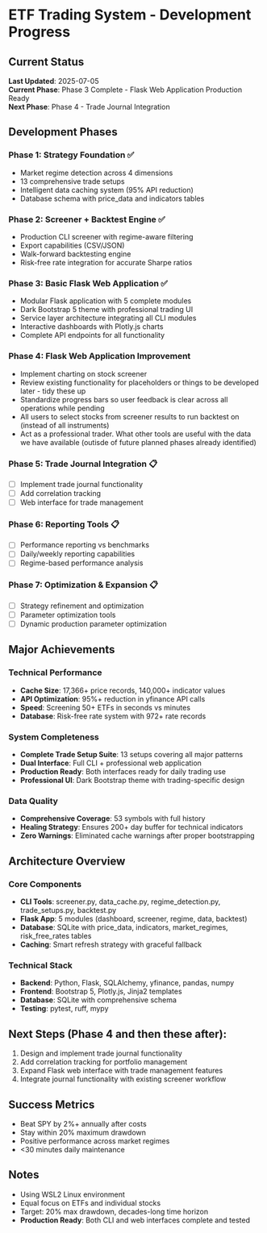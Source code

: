 # ETF Trading System - Development Progress

## Current Status
**Last Updated**: 2025-07-05  
**Current Phase**: Phase 3 Complete - Flask Web Application Production Ready  
**Next Phase**: Phase 4 - Trade Journal Integration

## Development Phases

### Phase 1: Strategy Foundation ✅
- Market regime detection across 4 dimensions
- 13 comprehensive trade setups
- Intelligent data caching system (95% API reduction)
- Database schema with price_data and indicators tables

### Phase 2: Screener + Backtest Engine ✅
- Production CLI screener with regime-aware filtering
- Export capabilities (CSV/JSON)
- Walk-forward backtesting engine
- Risk-free rate integration for accurate Sharpe ratios

### Phase 3: Basic Flask Web Application ✅
- Modular Flask application with 5 complete modules
- Dark Bootstrap 5 theme with professional trading UI
- Service layer architecture integrating all CLI modules
- Interactive dashboards with Plotly.js charts
- Complete API endpoints for all functionality

### Phase 4: Flask Web Application Improvement
- Implement charting on stock screener
- Review existing functionality for placeholders or things to be developed later - tidy these up
- Standardize progress bars so user feedback is clear across all operations while pending
- All users to select stocks from screener results to run backtest on (instead of all instruments)
- Act as a professional trader. What other tools are useful with the data we have available (outisde of future planned phases already identified)

### Phase 5: Trade Journal Integration 📋
- [ ] Implement trade journal functionality
- [ ] Add correlation tracking
- [ ] Web interface for trade management

### Phase 6: Reporting Tools 📋
- [ ] Performance reporting vs benchmarks
- [ ] Daily/weekly reporting capabilities
- [ ] Regime-based performance analysis

### Phase 7: Optimization & Expansion 📋
- [ ] Strategy refinement and optimization
- [ ] Parameter optimization tools
- [ ] Dynamic production parameter optimization

## Major Achievements

### Technical Performance
- **Cache Size**: 17,366+ price records, 140,000+ indicator values
- **API Optimization**: 95%+ reduction in yfinance API calls
- **Speed**: Screening 50+ ETFs in seconds vs minutes
- **Database**: Risk-free rate system with 972+ rate records

### System Completeness
- **Complete Trade Setup Suite**: 13 setups covering all major patterns
- **Dual Interface**: Full CLI + professional web application
- **Production Ready**: Both interfaces ready for daily trading use
- **Professional UI**: Dark Bootstrap theme with trading-specific design

### Data Quality
- **Comprehensive Coverage**: 53 symbols with full history
- **Healing Strategy**: Ensures 200+ day buffer for technical indicators
- **Zero Warnings**: Eliminated cache warnings after proper bootstrapping

## Architecture Overview

### Core Components
- **CLI Tools**: screener.py, data_cache.py, regime_detection.py, trade_setups.py, backtest.py
- **Flask App**: 5 modules (dashboard, screener, regime, data, backtest)
- **Database**: SQLite with price_data, indicators, market_regimes, risk_free_rates tables
- **Caching**: Smart refresh strategy with graceful fallback

### Technical Stack
- **Backend**: Python, Flask, SQLAlchemy, yfinance, pandas, numpy
- **Frontend**: Bootstrap 5, Plotly.js, Jinja2 templates
- **Database**: SQLite with comprehensive schema
- **Testing**: pytest, ruff, mypy

## Next Steps (Phase 4 and then these after):
1. Design and implement trade journal functionality
2. Add correlation tracking for portfolio management
3. Expand Flask web interface with trade management features
4. Integrate journal functionality with existing screener workflow

## Success Metrics
- Beat SPY by 2%+ annually after costs
- Stay within 20% maximum drawdown
- Positive performance across market regimes
- <30 minutes daily maintenance

## Notes
- Using WSL2 Linux environment
- Equal focus on ETFs and individual stocks
- Target: 20% max drawdown, decades-long time horizon
- **Production Ready**: Both CLI and web interfaces complete and tested
